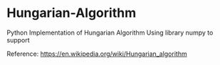 # Hungarian-Algorithm
Python Implementation of Hungarian Algorithm
Using library numpy to support

Reference: https://en.wikipedia.org/wiki/Hungarian_algorithm
